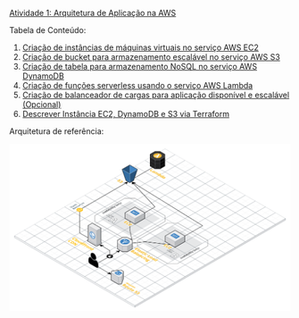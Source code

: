 [Atividade 1: Arquitetura de Aplicação na AWS](https://github.com/miguelxvr/mx-aws-labs/wiki)

Tabela de Conteúdo:

1. [Criação de instâncias de máquinas virtuais no serviço AWS EC2](./1_Criando-uma-instância-de-máquina-virtual-do-EC2.md)
2. [Criação de bucket para armazenamento escalável no serviço AWS S3](./2_Criação-de-buckets-para-armazenamento-escalável-no-S3.md)
3. [Criação de tabela para armazenamento NoSQL no serviço AWS DynamoDB](./3_Criação-de-tabela-para-armazenamento-NoSQL-no-DynamoDB.md)
4. [Criação de funções serverless usando o serviço AWS Lambda](./4_Criação-de-funções-serverless-usando-AWS-Lambda.md)
5. [Criação de balanceador de cargas para aplicação disponível e escalável (Opcional)](./5_Criação-de-balanceador-de-cargas-para-aplicação-escalável.md)
6. [Descrever Instância EC2, DynamoDB e S3 via Terraform](./6_Descrever%20EC2,%20DynamoDB%20e%20S3%20via%20Terraform.md)

Arquitetura de referência:

![Arquitetura de Aplicação na AWS](./arqReferencia.png)
